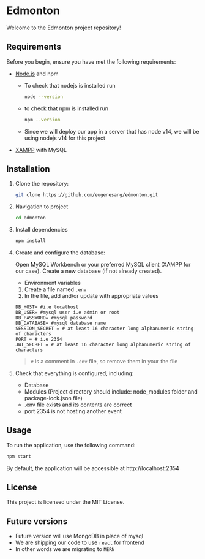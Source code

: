 # Edmonton

Welcome to the Edmonton project repository!

## Requirements

Before you begin, ensure you have met the following requirements:

- [Node.js](https://nodejs.org/) and npm
    - To check that nodejs is installed run 
        ```bash 
        node --version
        ```
    - to check that npm is installed run
        ```bash 
        npm --version
        ```
    - Since we will deploy our app in a server that has node v14, we will be using nodejs v14 for this project
    
- [XAMPP](https://www.apachefriends.org/) with MySQL

## Installation

1. Clone the repository:

   ```bash
   git clone https://github.com/eugenesang/edmonton.git
   ```
2. Navigation to project

    ```bash
    cd edmonton
    ```
3. Install dependencies
    ```bash
    npm install
    ```
4. Create and configure the database:

    Open MySQL Workbench or your preferred MySQL client (XAMPP for our case).
    Create a new database (if not already created).
    - Environment variables
    1. Create a file named `.env`
    2. In the file, add and/or update with appropriate values
    ```env
    DB_HOST= #i.e localhost
    DB_USER= #mysql user i.e admin or root
    DB_PASSWORD= #mysql password
    DB_DATABASE= #mysql database name
    SESSION_SECRET = # at least 16 character long alphanumeric string of characters
    PORT = # i.e 2354
    JWT_SECRET = # at least 16 character long alphanumeric string of characters
    ```
    > `#` is a comment in `.env` file, so remove them in your the file
5. Check that everything is configured, including:
    - Database 
    - Modules (Project directory should include: node_modules folder and package-lock.json file)
    - .env file exists and its contents are correct
    - port 2354 is not hosting another event

## Usage
To run the application, use the following command:

```bash
npm start
```
By default, the application will be accessible at http://localhost:2354

## License
This project is licensed under the MIT License.

## Future versions
- Future version will use MongoDB in place of mysql
- We are shipping our code to use `react` for frontend
- In other words we are migrating to `MERN`
